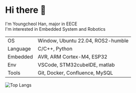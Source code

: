 # Hi there 👋
I'm Youngcheol Han, major in EECE\
I'm interested in Embedded System and Robotics

|||
|:---|:---|
| OS | Window, Ubuntu 22.04, ROS2-humble |
| Language | C/C++, Python |
| Embedded | AVR, ARM Cortex-M4, ESP32 |
| Env | VSCode, STM32cubeIDE, matlab |
| Tools | Git, Docker, Confluence, MySQL |

![Top Langs](https://github-readme-stats.vercel.app/api/top-langs/?username=OProcessing)
